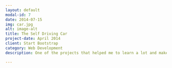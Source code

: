 ```yaml
---
layout: default
modal-id: 7
date: 2014-07-15
img: car.jpg
alt: image-alt
title: The Self Driving Car
project-date: April 2014
client: Start Bootstrap
category: Web Development
description: One of the projects that helped me to learn a lot and make many new friends was this one.We use python,raspberry pi,neural nets to capture an image and drive a car like the google driverless car .check out the video  @ <a href="https://www.youtube.com/watch?v=zM-aFig3tGM&t=2s"  class="btn btn-default"> youtube</a> and the link to the repo is <a href="https://github.com/pbpranavk/SelfDrivingCar"  class="btn btn-default">github</a>

---
```

